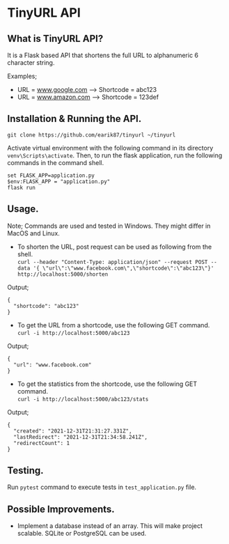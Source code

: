 # TinyURL API

## What is TinyURL API?
It is a Flask based API that shortens the full URL to alphanumeric 6 character string. 

Examples;
- URL = www.google.com --> Shortcode = abc123
- URL = www.amazon.com --> Shortcode = 123def

## Installation & Running the API. 
`git clone https://github.com/earik87/tinyurl ~/tinyurl`

Activate virtual environment with the following command in its directory `venv\Scripts\activate`. Then, to run the flask application, run the following commands in the command shell.

```
set FLASK_APP=application.py
$env:FLASK_APP = "application.py"
flask run
```

## Usage.
Note; Commands are used and tested in Windows. They might differ in MacOS and Linux.

- To shorten the URL, post request can be used as following from the shell.  
`curl --header "Content-Type: application/json" --request POST --data '{ \"url\":\"www.facebook.com\",\"shortcode\":\"abc123\"}' http://localhost:5000/shorten`

Output;
```
{
  "shortcode": "abc123"
}
```

- To get the URL from a shortcode, use the following GET command.  
`curl -i http://localhost:5000/abc123`

Output; 
```
{
  "url": "www.facebook.com"
}
```

- To get the statistics from the shortcode, use the following GET command.  
`curl -i http://localhost:5000/abc123/stats`

Output;
```
{
  "created": "2021-12-31T21:31:27.331Z",
  "lastRedirect": "2021-12-31T21:34:58.241Z",
  "redirectCount": 1
}
```

## Testing.
Run `pytest` command to execute tests in `test_application.py` file.  

## Possible Improvements. 
- Implement a database instead of an array. This will make project scalable. SQLite or PostgreSQL can be used.

